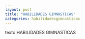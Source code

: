 ```yaml
---
layout: post
title: "HABILIDADES GIMNÁSTICAS"
categories: habilidadesgimnasticas
---
```


texto HABILIDADES GIMNÁSTICAS
